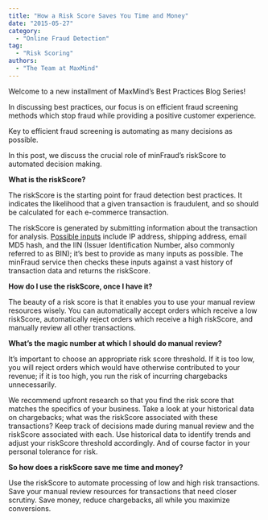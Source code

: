 ```yaml
---
title: "How a Risk Score Saves You Time and Money"
date: "2015-05-27"
category:
  - "Online Fraud Detection"
tag:
  - "Risk Scoring"
authors:
  - "The Team at MaxMind"
---
```


Welcome to a new installment of MaxMind’s Best Practices Blog Series!

In discussing best practices, our focus is on efficient fraud screening methods
which stop fraud while providing a positive customer experience.

Key to efficient fraud screening is automating as many decisions as possible.

In this post, we discuss the crucial role of minFraud’s riskScore to automated
decision making.

**What is the riskScore?**

The riskScore is the starting point for fraud detection best practices. It
indicates the likelihood that a given transaction is fraudulent, and so should
be calculated for each e-commerce transaction.

The riskScore is generated by submitting information about the transaction for
analysis. [Possible inputs](https://dev.maxmind.com/minfraud/#Input) include IP
address, shipping address, email MD5 hash, and the IIN (Issuer Identification
Number, also commonly referred to as BIN); it’s best to provide as many inputs
as possible. The minFraud service then checks these inputs against a vast
history of transaction data and returns the riskScore.

**How do I use the riskScore, once I have it?**

The beauty of a risk score is that it enables you to use your manual review
resources wisely. You can automatically accept orders which receive a low
riskScore, automatically reject orders which receive a high riskScore, and
manually review all other transactions.

**What’s the magic number at which I should do manual review?**

It’s important to choose an appropriate risk score threshold. If it is too low,
you will reject orders which would have otherwise contributed to your revenue;
if it is too high, you run the risk of incurring chargebacks unnecessarily.

We recommend upfront research so that you find the risk score that matches the
specifics of your business. Take a look at your historical data on chargebacks;
what was the riskScore associated with these transactions? Keep track of
decisions made during manual review and the riskScore associated with each. Use
historical data to identify trends and adjust your riskScore threshold
accordingly. And of course factor in your personal tolerance for risk.

**So how does a riskScore save me time and money?**

Use the riskScore to automate processing of low and high risk transactions. Save
your manual review resources for transactions that need closer scrutiny. Save
money, reduce chargebacks, all while you maximize conversions.
